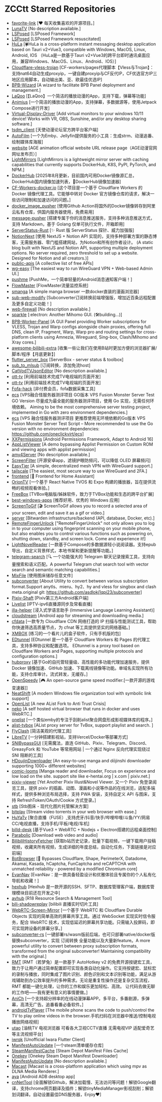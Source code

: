# ZCCtt Starred Repositories

- [favorite-link](https://github.com/guanguans/favorite-link)	[❤️ 每天收集喜欢的开源项目。]
- [LunaTV](https://github.com/MoonTechLab/LunaTV)	[No description available.]
- [LSPosed](https://github.com/LSPosed/LSPosed)	[LSPosed Framework]
- [LSPosed](https://github.com/JingMatrix/LSPosed)	[LSPosed Framework resuscitated]
- [HuLa](https://github.com/HuLaSpark/HuLa)	[🍀HuLa is a cross-platform instant messaging desktop application based on Tauri v2+Vue3, compatible with Windows, MacOS, Linux, Android, IOS  （HuLa是一款基于Tauri v2+Vue3的跨平台即时通讯桌面应用，兼容Windows、MacOS、Linux、Android、IOS）]
- [Cloudflare-vless-trojan](https://github.com/yonggekkk/Cloudflare-vless-trojan)	[CF-workers/pages代理脚本【Vless与Trojan】：支持nat64自动生成proxyip，一键自建proxyip与CF反代IP，CF优选官方IP三地区应用脚本，自动输出美、亚、欧最佳优选IP]
- [BPB-Wizard](https://github.com/bia-pain-bache/BPB-Wizard)	[A wizard to facilitate BPB Panel deployment and management.]
- [LaQoo](https://github.com/laqoome/LaQoo)	[【LaQoo】一个简洁的播放动漫的App，支持下载，弹幕等功能]
- [Animius](https://github.com/lanlinju/Animius)	[一个简洁的播放动漫的App，支持弹幕，多数据源等，使用Jetpack Compose进行开发]
- [Virtual-Display-Driver](https://github.com/VirtualDrivers/Virtual-Display-Driver)	[Add virtual monitors to your windows 10/11 device! Works with VR, OBS, Sunshine, and/or any desktop sharing software.]
- [tsdm_client](https://github.com/realth000/tsdm_client)	[天使动漫论坛官方跨平台客户端]
- [AutoFilm](https://github.com/Akimio521/AutoFilm)	[一个为Emby、Jellyfin提供服务的小工具：生成strm、动漫追番、绘制媒体库海报]
- [website](https://github.com/agefanscom/website)	[AGE animation official website URL release page（AGE动漫官网网址发布页）]
- [LightMirrors](https://github.com/NoCLin/LightMirrors)	[LightMirrors is a lightweight mirror server with caching capabilities that currently supports DockerHub, K8S, PyPI, PyTorch, and NPM.]
- [DockerHub](https://github.com/dongyubin/DockerHub)	[2025年8月更新，目前国内可用Docker镜像源汇总，DockerHub国内镜像加速列表，🚀DockerHub镜像加速器]
- [CF-Workers-docker.io](https://github.com/cmliu/CF-Workers-docker.io)	[这个项目是一个基于 Cloudflare Workers 的 Docker 镜像代理工具。它能够中转对 Docker 官方镜像仓库的请求，解决一些访问限制和加速访问的问题。]
- [docker_image_pusher](https://github.com/tech-shrimp/docker_image_pusher)	[使用Github Action将国外的Docker镜像转存到阿里云私有仓库，供国内服务器使用，免费易用]
- [message-pusher](https://github.com/songquanpeng/message-pusher)	[搭建专属于你的消息推送服务，支持多种消息推送方式，支持 Markdown，基于 Golang 仅单可执行文件，开箱即用]
- [ServerStatus-Rust](https://github.com/zdz/ServerStatus-Rust)	[✨ Rust 版 ServerStatus 探针、威力加强版]
- [NotionNext](https://github.com/tangly1024/NotionNext)	[使用 NextJS + Notion API 实现的，支持多种部署方案的静态博客，无需服务器、零门槛搭建网站，为Notion和所有创作者设计。 (A static blog built with NextJS and Notion API, supporting multiple deployment options. No server required, zero threshold to set up a website. Designed for Notion and all creators.)]
- [public-apis](https://github.com/public-apis/public-apis)	[A collective list of free APIs]
- [wg-easy](https://github.com/wg-easy/wg-easy)	[The easiest way to run WireGuard VPN + Web-based Admin UI.]
- [pushme](https://github.com/yafoo/pushme)	[PushMe，一个简单轻量的Android消息通知客户端！]
- [FlowMaster](https://github.com/vbskycn/FlowMaster)	[FlowMaster流量监控系统]
- [smanga](https://github.com/lkw199711/smanga)	[A simple manga browser 一款docker直装的漫画浏览器]
- [sub-web-modify](https://github.com/youshandefeiyang/sub-web-modify)	[Subconverter订阅转换前端增强版，增加近百条远程配置及更多自定义功能！]
- [web-firewall](https://github.com/moreKing/web-firewall)	[No description available.]
- [sparkle](https://github.com/xishang0128/sparkle)	[:electron: Another Mihomo GUI. (🛠building...)]
- [BPB-Worker-Panel](https://github.com/bia-pain-bache/BPB-Worker-Panel)	[A GUI Panel providing Worker subscriptions for VLESS, Trojan and Warp configs alongside chain proxies, offering full DNS, clean IP,  Fragment, Warp, Warp pro and routing settings for cross-platform clients using Amnezia, Wireguard, Sing-box, Clash/Mihomo and Xray cores.]
- [awesome-bilibili-extra](https://github.com/HCLonely/awesome-bilibili-extra)	[收集一些让我们在使用B站时更加方便的浏览器扩展/脚本/程序【月底更新】]
- [flutter_server_box](https://github.com/lollipopkit/flutter_server_box)	[ServerBox - server status & toolbox]
- [sub_to_mlsub](https://github.com/jekee520/sub_to_mlsub)	[订阅转换，添加免流host]
- [CatVodTVJsonEditor](https://github.com/hfr1107/CatVodTVJsonEditor)	[No description available.]
- [ott-tv](https://github.com/hfr1107/ott-tv)	[利用前端技术完成TV电视端的页面开发]
- [ott-tv](https://github.com/qianqian978/ott-tv)	[利用前端技术完成TV电视端的页面开发]
- [Fofa-hack](https://github.com/Cl0udG0d/Fofa-hack)	[非付费会员，fofa数据采集工具]
- [ecs](https://github.com/oneclickvirt/ecs)	[VPS融合怪服务器测评项目 GO版本 VPS Fusion Monster Server Test GO Version 尽量成为最全能的服务器测评项目，使用 Go 实现，无需任何环境依赖。 Aiming to be the most comprehensive server testing project, implemented in Go with zero environment dependencies.]
- [ecs](https://github.com/spiritLHLS/ecs)	[VPS 融合怪服务器测评项目 更推荐使用无环境依赖的Go版本 VPS Fusion Monster Server Test Script – More recommended to use the Go version with no environment dependencies: https://github.com/oneclickvirt/ecs]
- [XXPermissions](https://github.com/getActivity/XXPermissions)	[Android Permissions Framework, Adapt to Android 16]
- [AppListViewer](https://github.com/LuoYunXi0407/AppListViewer)	[A demo bypassing Applist Permission on Custom ROM and viewing apps with applist permission]
- [amy4Server](https://github.com/mmxdxmm/amy4Server)	[No description available.]
- [ScreenFilter](https://github.com/cjyyx/ScreenFilter)	[开源安卓app，滤镜护眼防频闪，可以降低 OLED 屏幕频闪]
- [EasyTier](https://github.com/EasyTier/EasyTier)	[A simple, decentralized mesh VPN with WireGuard support.]
- [tailscale](https://github.com/tailscale/tailscale)	[The easiest, most secure way to use WireGuard and 2FA.]
- [frontend](https://github.com/home-assistant/frontend)	[:lollipop: Frontend for Home Assistant]
- [OrionTV](https://github.com/orion-lib/OrionTV)	[一个基于 React Native TVOS 和 Expo 构建的播放器，旨在提供流畅的视频观看体验。]
- [FreeBox](https://github.com/kknifer7/FreeBox)	[TVBox电脑版/姊妹软件，致力于TVBox功能和生态的跨平台扩展]
- [best-windows-apps](https://github.com/stackia/best-windows-apps)	[推荐好用、优秀的 Windows 应用]
- [ScreenToGif](https://github.com/NickeManarin/ScreenToGif)	[🎬 ScreenToGif allows you to record a selected area of your screen, edit and save it as a gif or video.]
- [server](https://github.com/bitwarden/server)	[Bitwarden infrastructure/backend (API, database, Docker, etc).]
- [RemoteFingerUnlock](https://github.com/czqu/RemoteFingerUnlock)	["RemoteFingerUnlock" not only allows you to log in to your computer using fingerprint scanning on your mobile phone, but also enables you to control various functions such as powering on, shutting down, standby, and screen lock. Come and experience it!]
- [LightNovelReader](https://github.com/dmzz-yyhyy/LightNovelReader)	[一款基于Compose的多数据源轻小说阅读器。支持epub导出，自定义背景样式，本地书架和更新提醒等功能。]
- [telegram-search](https://github.com/groupultra/telegram-search)	[🔍  一个功能强大的 Telegram 聊天记录搜索工具，支持向量搜索和语义匹配。A powerful Telegram chat search tool with vector search and semantic matching capabilities.]
- [MixFile](https://github.com/InvertGeek/MixFile)	[使用图床储存任意文件]
- [subconverter](https://github.com/asdlokj1qpi233/subconverter)	[About Utility to convert between various subscription format.Support anytls、mieru、hy2、hy and vless for singbox and clash meta.original git: https://github.com/asdlokj1qpi23/subconverter]
- [Pixiv-Shaft](https://github.com/CeuiLiSA/Pixiv-Shaft)	[Pixiv第三方Android客户端]
- [Livelist](https://github.com/Rivens7/Livelist)	[IPTV-ipv6直播源同步及常看直播]
- [illa-helper](https://github.com/xiao-zaiyi/illa-helper)	[浸入式学语言助手 (Immersive Language Learning Assistant)]
- [cloudstream](https://github.com/recloudstream/cloudstream)	[Android app for streaming and downloading media.]
- [cfdata](https://github.com/Kwisma/cfdata)	[一款专为 Cloudflare CDN 网络打造的 IP 扫描与性能测试工具，帮助你快速筛选高质量节点，为 cfnat 等工具提供坚实的网络基础。]
- [XMBOX](https://github.com/Tosencen/XMBOX)	[练习的一个看片儿的盒子软件，只有手机版的包]
- [EDtunnel](https://github.com/6Kmfi6HP/EDtunnel)	[EDtunnel 是一个基于 Cloudflare Workers 和 Pages 的代理工具，支持多种协议和配置选项。  EDtunnel is a proxy tool based on Cloudflare Workers and Pages, supporting multiple protocols and configuration options.]
- [hubproxy](https://github.com/sky22333/hubproxy)	[基于Go的自托管轻量级、高性能的多功能代理加速服务，提供 Docker 镜像加速、GitHub 加速、下载离线镜像等功能。单域名实现所有功能，支持仓库审计。流式转发，无缓存。]
- [OpenSpeedy](https://github.com/game1024/OpenSpeedy)	[🎮 An open-source game speed modifier.[一款开源的游戏变速器]]
- [NeatShift](https://github.com/BytexGrid/NeatShift)	[A modern Windows file organization tool with symbolic link support]
- [OpenList](https://github.com/OpenListTeam/OpenList)	[A new AList Fork to Anti Trust Crisis]
- [neko](https://github.com/m1k1o/neko)	[A self hosted virtual browser that runs in docker and uses WebRTC.]
- [onelist](https://github.com/msterzhang/onelist)	[一个类似emby的专注于刮削alist聚合网盘形成影视媒体库的程序。]
- [alist-tvbox](https://github.com/power721/alist-tvbox)	[AList proxy server for TvBox, support playlist and search. ]
- [FlyClash](https://github.com/GtxFury/FlyClash)	[简洁美观的代理工具]
- [LibreTV](https://github.com/LibreSpark/LibreTV)	[一分钟搭建影视站，支持Vercel/Docker等部署方式]
- [SNIBypassGUI](https://github.com/racpast/SNIBypassGUI)	[无需魔法，直连 GitHub、Pixiv、Telegram、Discord、GreasyFork 和 YouTube 等常用网站 | 一个通过 Nginx 反向代理实现绕过 SNI 阻断的工具]
- [HDoujinDownloader](https://github.com/HDoujinDownloader/HDoujinDownloader)	[An easy-to-use manga and dōjinshi downloader supporting 1000+ different websites]
- [comic-looms](https://github.com/MapoMagpie/comic-looms)	[Manga reader and downloader, Focus on experience and low load on the site. support site like e-hentai.org | x.com | pixiv.net.]
- [pixiv-viewer](https://github.com/asadahimeka/pixiv-viewer)	[Yet Another Pixiv Illust&Novel Viewer. 又一个 Pixiv 免登录阅览工具，提供 pixiv 的插画、动图、漫画和小说等作品的在线浏览，适配多端样式，提供多种浏览布局选择，支持 PWA 安装，支持自定义 API 与图床，支持 RefreshToken/OAuth/Cookie 方式登录。]
- [stb](https://github.com/setube/stb)	[Stb图床 - 现代化图片托管解决方案]
- [bitplay](https://github.com/aculix/bitplay)	[Stream video torrents in your web browser with ease.]
- [HuYaTv](https://github.com/jayjd/HuYaTv)	[聚合直播（FUSE）,支持虎牙/抖音/快手/哔哩哔哩/斗鱼/YY/网易CC/电视直播，支持手机/平板/电视/车机]
- [billd-desk](https://github.com/galaxy-s10/billd-desk)	[基于Vue3 + WebRTC + Nodejs + Electron搭建的远程桌面控制]
- [Parabolic](https://github.com/NickvisionApps/Parabolic)	[Download web video and audio]
- [BilibiliHistoryFetcher](https://github.com/2977094657/BilibiliHistoryFetcher)	[获取b站历史记录，批量下载视频，一键下载用户投稿视频，收藏夹所有视频，生成详细的年度总结，自动化任务，下面链接是对应前端]
- [BotBrowser](https://github.com/botswin/BotBrowser)	[🤖 Bypasses Cloudflare, Shape, PerimeterX, Datadome, Akamai, Kasada, hCaptcha, FunCaptcha and reCAPTCHA with unmatched reliability - powered by a modified Chromium core]
- [EvanNav](https://github.com/EvanTop/EvanNav)	[EvanNav：是一款具备轻盈设计和优雅体验且专属你的个人私有化导航和收藏！]
- [hexhub](https://github.com/EdikKing/hexhub)	[Hexhub 是一款开源的SSH、SFTP、数据库管理客户端，数据库管理模块目前还在开发之中]
- [avhub](https://github.com/levywang/avhub)	[R18 Resource Search & Management Tool]
- [bili-shadowreplay](https://github.com/Xinrea/bili-shadowreplay)	[bilibili 直播实时切片工具]
- [WebRTC-Screen-Mirror](https://github.com/akazwz/WebRTC-Screen-Mirror)	[一个基于 WebRTC 和 Cloudflare Durable Objects 实现的简单高效的屏幕共享工具。通过 WebSocket 实现实时信令服务，配合 WebRTC 技术，实现低延迟的屏幕共享功能。只需输入投屏码，即可实现跨设备的屏幕分享。]
- [subconverter-rs](https://github.com/lonelam/subconverter-rs)	[一键部署rs/wasm版前后端，也可只部署native/docker版替换subconverter，实现 订阅转换 全量功能以及大量新feature。A more powerful utility to convert between proxy subscription formats, transformed from the original subconverter! Maintaining compatibility with the original.]
- [RMT](https://github.com/zclucas/RMT)	[RMT（若梦兔）是一款基于 AutoHotkey v2 的免费开源按键宏工具，致力于让用户通过简单配置即可实现各类自动化操作。它支持按键宏、鼠标宏的录制与播放，同时集成了图片识别、颜色识别和文本识别等功能，满足从游戏辅助到办公效率提升的多种需求。无论是重复性操作还是复杂交互流程，RMT 都能一键化处理，让你的工作和娱乐更加轻松、高效。 让代码去做无聊的工作吧——我有更有意义的事情要做。]
- [AniCh](https://github.com/Sle2p/AniCh)	[一个支持超分辨率的在线动漫弹幕APP。多平台，多番剧源，多弹幕，高清无广告。追番看番必备软件。]
- [androidTvPlayer](https://github.com/qidizi/androidTvPlayer)	[The mobile phone scans the code to push/control the TV to play online videos in the browser.手机扫码在浏览器中推送/控制电视播放网络视频]
- [utao](https://github.com/VonChange/utao)	[油桃TV 电视浏览器 可看各大卫视CCTV直播 无需电视VIP 适配爱奇艺等主流视频平台]
- [iwrqk](https://github.com/iwrqk/iwrqk)	[Unofficial Iwara Flutter Client]
- [ManifestAutoUpdate](https://github.com/Auiowu/ManifestAutoUpdate)	[一个steam清单缓存仓库]
- [SteamManifestCache](https://github.com/pjy612/SteamManifestCache)	[Steam Depot Manifest Files Cache]
- [Onekey](https://github.com/ikunshare/Onekey)	[Onekey Steam Depot Manifest Downloader]
- [ManifestAutoUpdate](https://github.com/BlankTMing/ManifestAutoUpdate)	[No description available.]
- [Macast](https://github.com/xfangfang/Macast)	[Macast is a cross-platform application which using mpv as DLNA Media Renderer.]
- [aya](https://github.com/liriliri/aya)	[Android ADB desktop app]
- [cnNetTool](https://github.com/sinspired/cnNetTool)	[全面解锁Github，解决加载慢、无法访问等问题！解锁Google翻译，支持chrome网页翻译及插件；解锁tinyMediaManager影视刮削；解锁划词翻译。自动设置最佳DNS服务器，Enjoy❤]
